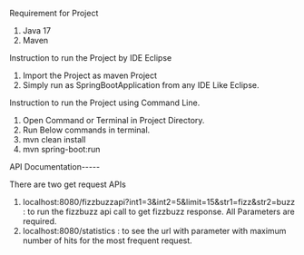 Requirement for Project
1. Java 17
2. Maven 


Instruction to run the Project by IDE Eclipse
1. Import the Project as maven Project
2. Simply run as SpringBootApplication from any IDE Like Eclipse.


Instruction to run the Project using Command Line. 
1. Open Command or Terminal in Project Directory.
2. Run Below commands in terminal.
3. mvn clean install
4. mvn spring-boot:run


API Documentation-----

There are two get request APIs
1. localhost:8080/fizzbuzzapi?int1=3&int2=5&limit=15&str1=fizz&str2=buzz  : to run the fizzbuzz api call to get fizzbuzz response. All Parameters are required.
2. localhost:8080/statistics : to see the url with parameter with maximum number of hits for the most frequent request.
